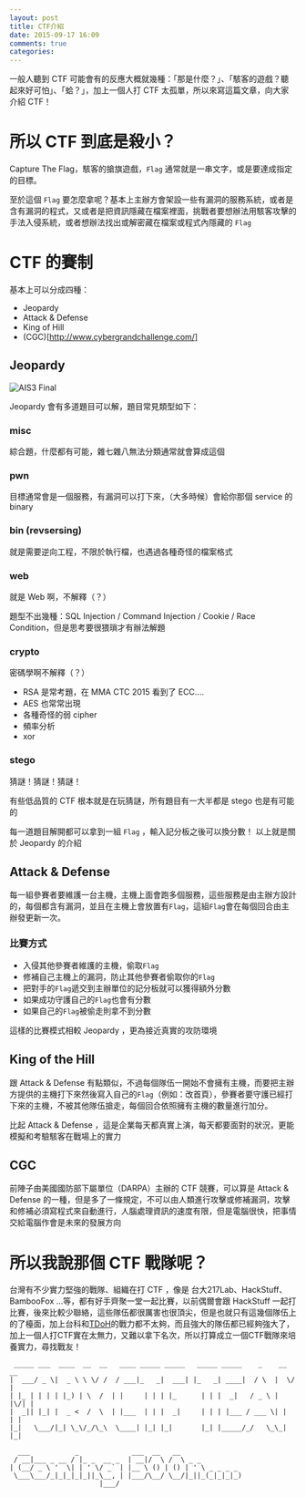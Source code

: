 ```yaml
---
layout: post
title: CTF介紹
date: 2015-09-17 16:09
comments: true
categories: 
---
```

一般人聽到 CTF 可能會有的反應大概就幾種：「那是什麼？」、「駭客的遊戲？聽起來好可怕」、「蛤？」，加上一個人打 CTF 太孤單，所以來寫這篇文章，向大家介紹 CTF！

# 所以 CTF 到底是殺小？

Capture The Flag，駭客的搶旗遊戲，`Flag` 通常就是一串文字，或是要達成指定的目標。

至於這個 `Flag` 要怎麼拿呢？基本上主辦方會架設一些有漏洞的服務系統，或者是含有漏洞的程式，又或者是把資訊隱藏在檔案裡面，挑戰者要想辦法用駭客攻擊的手法入侵系統，或者想辦法找出或解密藏在檔案或程式內隱藏的 `Flag`

# CTF 的賽制

基本上可以分成四種：

- Jeopardy
- Attack & Defense
- King of Hill
- (CGC)[http://www.cybergrandchallenge.com/]

## Jeopardy

![AIS3 Final](http://i.imgur.com/Kunph0l.png)

Jeopardy 會有多道題目可以解，題目常見類型如下：

###  misc

綜合題，什麼都有可能，雜七雜八無法分類通常就會算成這個

### pwn

目標通常會是一個服務，有漏洞可以打下來，（大多時候）會給你那個 service 的 binary

### bin (revsersing)

就是需要逆向工程，不限於執行檔，也遇過各種奇怪的檔案格式

### web

就是 Web 啊，不解釋（？）

題型不出幾種：SQL Injection / Command Injection / Cookie / Race Condition，但是思考要很猥瑣才有辦法解題

### crypto

密碼學啊不解釋（？）

- RSA 是常考題，在 MMA CTC 2015 看到了 ECC....
- AES 也常常出現
- 各種奇怪的弱 cipher
- 頻率分析
- xor

### stego

猜謎！猜謎！猜謎！

有些低品質的 CTF 根本就是在玩猜謎，所有題目有一大半都是 stego 也是有可能的


每一道題目解開都可以拿到一組 `Flag` ，輸入記分板之後可以換分數！
以上就是關於 Jeopardy 的介紹

## Attack & Defense

每一組參賽者要維護一台主機，主機上面會跑多個服務，這些服務是由主辦方設計的，每個都含有漏洞，並且在主機上會放置有`Flag`，這組`Flag`會在每個回合由主辦發更新一次。

### 比賽方式

- 入侵其他參賽者維護的主機，偷取`Flag`
- 修補自己主機上的漏洞，防止其他參賽者偷取你的`Flag`
- 把對手的`Flag`遞交到主辦單位的記分板就可以獲得額外分數
- 如果成功守護自己的`Flag`也會有分數
- 如果自己的`Flag`被偷走則拿不到分數

這樣的比賽模式相較 Jeopardy ，更為接近真實的攻防環境

## King of the Hill

跟 Attack & Defense 有點類似，不過每個隊伍一開始不會擁有主機，而要把主辦方提供的主機打下來然後寫入自己的`Flag`（例如：改首頁），參賽者要守護已經打下來的主機，不被其他隊伍搶走，每個回合依照擁有主機的數量進行加分。

比起 Attack & Defense ，這是企業每天都真實上演，每天都要面對的狀況，更能模擬和考驗駭客在戰場上的實力

## CGC

前陣子由美國國防部下屬單位（DARPA）主辦的 CTF 競賽，可以算是 Attack & Defense 的一種，但是多了一條規定，不可以由人類進行攻擊或修補漏洞，攻擊和修補必須寫程式來自動進行，人腦處理資訊的速度有限，但是電腦很快，把事情交給電腦作會是未來的發展方向

# 所以我說那個 CTF 戰隊呢？

台灣有不少實力堅強的戰隊、組織在打 CTF ，像是 台大217Lab、HackStuff、BambooFox ...等，都有好手齊聚一堂一起比賽，以前偶爾會跟 HackStuff 一起打比賽，後來比較少聯絡，這些隊伍都很厲害也很頂尖，但是也就只有這幾個隊伍上的了檯面，加上台科和[TDoH](http://tdohacker.org/)的戰力都不太夠，而且強大的隊伍都已經夠強大了，加上一個人打CTF實在太無力，又難以拿下名次，所以打算成立一個CTF戰隊來培養實力，尋找戰友！

```
 _____ ___  ____  __  __   ____ _____ _____   _____ _____    _    __  __
|  ___/ _ \|  _ \ \ \/ /  / ___|_   _|  ___| |_   _| ____|  / \  |  \/  |
| |_ | | | | |_) | \  /  | |     | | | |_      | | |  _|   / _ \ | |\/| |
|  _|| |_| |  _ <  /  \  | |___  | | |  _|     | | | |___ / ___ \| |  | |
|_|   \___/|_| \_\/_/\_\  \____| |_| |_|       |_| |_____/_/   \_\_|  |_|

  ___           _             ___  __   __
 / __|___ _ __ / |_ _  __ _  | __|/  \ /  \ _ _
| (__/ _ \ '  \| | ' \/ _` | |__ \ () | () | ' \ _ _ _ _
 \___\___/_|_|_|_|_||_\__, | |___/\__/ \__/|_||_(_|_|_|_)
                      |___/
```